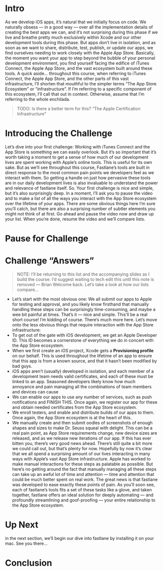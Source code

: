 # Intro
As we develop iOS apps, it’s natural that we initially focus on code. We naturally obsess — in a good way — over all the implementation details of creating the best apps we can, and it’s not surprising during this phase if we live and breathe pretty much exclusively within Xcode and our other development tools during this phase.
But apps don’t live in isolation, and as soon as we want to share, distribute, test, publish, or update our apps, we find ourselves needing to work closely with the Apple App Store. Basically, the moment you want your app to step beyond the bubble of your personal development environment, you find yourself facing the edifice of iTunes Connect, the Apple App Store, and the vast ecosystem built around these tools. 
A quick aside… throughout this course, when referring to  iTunes Connect, the Apple App Store, and the other parts of this vast infrastructure, I’ll shorten that mouthful to the simpler terms “The App Store Ecosystem” or “infrastructure”. If I’m referring to a specific component of this ecosystem, I’ll call that out in context. Otherwise, assume that I’m referring to the whole enchilada.
> TODO: Is there a better term for this? “The Apple Certification Infrastructure”
# Introducing the Challenge
Let’s dive into your first challenge:
Working with iTunes Connect and the App Store is something we can easily overlook. But it’s so important that it’s worth taking a moment  to get a sense of how much of our development lives are spent working with Apple’s online tools. This is useful for its own sake. But as we’ll see throughout this course, Fastlane’s tools are built in direct response to the most common pain points we developers feel as we interact with them. So getting a handle on just how pervasive these tools are in our daily development lives is also invaluable to understand the power and relevance of fastlane itself.
So. Your first challenge is nice and simple, but it’s also surprisingly deep. In a moment, I’ll ask you to pause the video and to make a list of all the ways you interact with the App Store ecosystem over the lifetime of your apps. There are some obvious things here I’m sure you’ll catch, but there are also a surprising number of subtler elements you might not think of at first. 
Go ahead and pause the video now and draw up your list. When you’re done, resume the video and we’ll compare lists.
# Pause for Challenge
# Challenge “Answers”
> NOTE: I’ll be returning to this list and the accompanying slides as I build the course. I’d suggest waiting to tech edit this until this note is removed — Brian
Welcome back. Let’s take a look at how our lists compare…
- Let’s start with the most obvious one: We all submit our apps to Apple for testing and approval, and you likely know firsthand that manually handling these steps can be surprisingly time-consuming, and maybe a wee bit painful at times.
That’s it — nice and simple. This’ll be a real short course! I’m kidding of course. There’s much more here. Let’s move onto the less obvious things that require interaction with the App Store infrastructure:
- To get out of the gate with iOS development, we get an Apple Developer ID. This ID becomes a cornerstone of everything we do in concert with the App Store ecosystem.
- When we first create an iOS project, Xcode gets a **Provisioning profile** on our behalf. This is used throughout the lifetime of an app to ensure that this app is from a known source, and that it hasn’t been modified by bad guys. 
- iOS apps aren’t (usually) developed in isolation, and each member of a development team needs valid certificates, and each of these must be linked to an app. Seasoned developers likely know how much annoyance and pain managing all the combinations of team members and devices can cause
- We can enable our apps to use any number of services, such as push notifications and FINISH THIS. Once again, we register our app for these and obtain needed certificates from the App Store ecosystem.
- We enroll testers, and enable and distribute builds of our apps to them. Once again, the App Store ecosystem is at the heart of this.
- We manually create and then submit oodles of screenshots of enough shapes and sizes to make Dr. Seuss squeal with delight. This can be a real pain point, as App Store requirements change, new device sizes are released, and as we release new iterations of our app. If this has ever bitten you, there’s very good news ahead.
There’s still quite a bit more we could call out, but that’s plenty for now. Hopefully by now it’s clear that we all spend a surprising amount of our lives interacting in many ways with Apple’s vast App Store infrastructure. Apple has worked to make manual interactions for these steps as palatable as possible. But here’s no getting around the fact that manually managing all these steps can take up an awful lot of time and attention — time and attention that could be much better spent on real work.
The great news is that fastlane was developed to ease exactly these points of pain. As you’ll soon see, each of fastlane’s tools fits a set of these tasks like a glove, and taken together, fastlane offers an ideal solution for deeply automating — and profoundly streamlining and goof-proofing — your entire relationship to the App Store ecosystem.
# Up Next
in the next section, we’ll begin our dive into fastlane by installing it on your mac. See you there…




# Conclusion